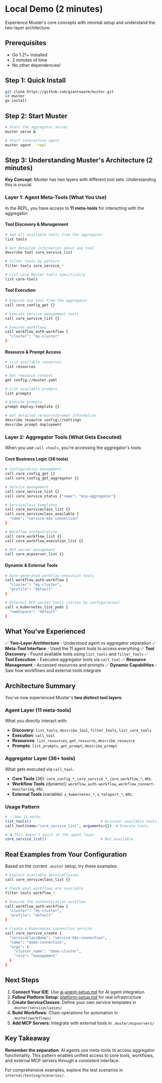 # Local Demo (2 minutes)

Experience Muster's core concepts with minimal setup and understand the two-layer architecture.

## Prerequisites

- Go 1.21+ installed
- 2 minutes of time
- No other dependencies!

## Step 1: Quick Install

```bash
git clone https://github.com/giantswarm/muster.git
cd muster
go install
```

## Step 2: Start Muster

```bash
# Start the aggregator server
muster serve &

# Start interactive agent
muster agent --repl
```

## Step 3: Understanding Muster's Architecture (2 minutes)

**Key Concept**: Muster has two layers with different tool sets. Understanding this is crucial.

### Layer 1: Agent Meta-Tools (What You Use)

In the REPL, you have access to **11 meta-tools** for interacting with the aggregator:

#### Tool Discovery & Management

```bash
# See all available tools from the aggregator
list tools

# Get detailed information about any tool
describe tool core_service_list

# Filter tools by pattern
filter tools core_service_*

# List core Muster tools specifically
list core-tools
```

#### Tool Execution

```bash
# Execute any tool from the aggregator
call core_config_get {}

# Execute service management tools
call core_service_list {}

# Execute workflows
call workflow_auth-workflow {
  "cluster": "my-cluster"
}
```

#### Resource & Prompt Access

```bash
# List available resources
list resources

# Get resource content
get config://muster.yaml

# List available prompts
list prompts

# Execute prompts
prompt deploy-template {}

# Get detailed resource/prompt information
describe resource config://settings
describe prompt deployment
```

### Layer 2: Aggregator Tools (What Gets Executed)

When you use `call <tool>`, you're accessing the aggregator's tools:

#### Core Business Logic (36 tools)

```bash
# Configuration management
call core_config_get {}
call core_config_get_aggregator {}

# Service management
call core_service_list {}
call core_service_status {"name": "mcp-aggregator"}

# ServiceClass templates
call core_serviceclass_list {}
call core_serviceclass_available {
  "name": "service-k8s-connection"
}

# Workflow orchestration
call core_workflow_list {}
call core_workflow_execution_list {}

# MCP server management
call core_mcpserver_list {}
```

#### Dynamic & External Tools
```bash
# Auto-generated workflow execution tools
call workflow_auth-workflow {
  "cluster": "my-cluster",
  "profile": "default"
}

# External MCP server tools (varies by configuration)
call x_kubernetes_list_pods {
  "namespace": "default"
}
```

## What You've Experienced

✅ **Two-Layer Architecture** - Understood agent vs aggregator separation
✅ **Meta-Tool Interface** - Used the 11 agent tools to access everything
✅ **Tool Discovery** - Found available tools using `list_tools` and `filter_tools`
✅ **Tool Execution** - Executed aggregator tools via `call_tool`
✅ **Resource Management** - Accessed resources and prompts
✅ **Dynamic Capabilities** - Saw how workflows and external tools integrate

## Architecture Summary

You've now experienced Muster's **two distinct tool layers**:

### Agent Layer (11 meta-tools)

What you directly interact with:

- **Discovery**: `list_tools`, `describe_tool`, `filter_tools`, `list_core_tools`
- **Execution**: `call_tool`
- **Resources**: `list_resources`, `get_resource`, `describe_resource`
- **Prompts**: `list_prompts`, `get_prompt`, `describe_prompt`

### Aggregator Layer (36+ tools)

What gets executed via `call_tool`:

- **Core Tools** (36): `core_config_*`, `core_service_*`, `core_workflow_*`, etc.
- **Workflow Tools** (dynamic): `workflow_auth-workflow`, `workflow_connect-monitoring`, etc.
- **External Tools** (variable): `x_kubernetes_*`, `x_teleport_*`, etc.

### Usage Pattern

```bash
# ✅ How it works
list_tools()                                # Discover available tools
call_tool(name="core_service_list", arguments={})  # Execute tools

# ❌ This doesn't exist at the agent layer
core_service_list()                         # Not available
```

## Real Examples from Your Configuration

Based on the current `.muster` setup, try these examples:

```bash
# Explore available ServiceClasses
call core_serviceclass_list {}

# Check what workflows are available
filter tools workflow_*

# Execute the authentication workflow
call workflow_auth-workflow {
  "cluster": "my-cluster",
  "profile": "default"
}

# Create a Kubernetes connection service
call core_service_create {
  "serviceClassName": "service-k8s-connection",
  "name": "demo-connection",
  "args": {
    "cluster_name": "demo-cluster",
    "role": "management"
  }
}
```

## Next Steps

1. **Connect Your IDE**: Use [ai-agent-setup.md](ai-agent-setup.md) for AI agent integration
2. **Follow Platform Setup**: [platform-setup.md](platform-setup.md) for real infrastructure
3. **Create ServiceClasses**: Define your own service templates in `.muster/serviceclasses/`
4. **Build Workflows**: Chain operations for automation in `.muster/workflows/`
5. **Add MCP Servers**: Integrate with external tools in `.muster/mcpservers/`

## Key Takeaway

**Remember the separation**: AI agents use meta-tools to access aggregator functionality. This pattern enables unified access to core tools, workflows, and external MCP servers through a consistent interface.

For comprehensive examples, explore the test scenarios in `internal/testing/scenarios/`.